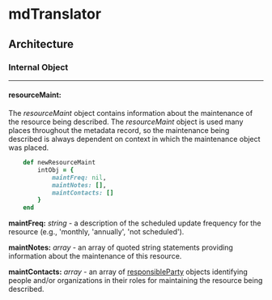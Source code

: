 # mdTranslator

## Architecture

### Internal Object
---
#### resourceMaint:

The *resourceMaint* object contains information about the maintenance of the resource being described.  The *resourceMaint* object is used many places throughout the metadata record, so the maintenance being described is always dependent on context in which the maintenance object was placed.

````ruby
    def newResourceMaint
        intObj = {
            maintFreq: nil,
            maintNotes: [],
            maintContacts: []
        }
    end
````

__maintFreq:__ *string* - a description of the scheduled update frequency for the resource (e.g., 'monthly, 'annually', 'not scheduled').

__maintNotes:__ *array* - an array of quoted string statements providing information about the maintenance of this resource.

__maintContacts:__ *array* - an array of [responsibleParty](../mdtranslator/responsibleParty.md) objects identifying people and/or organizations in their roles for maintaining the resource being described.
